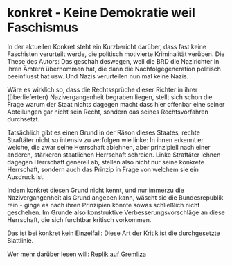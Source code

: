 # konkret - Keine Demokratie weil Faschismus

In der aktuellen Konkret steht ein Kurzbericht darüber, dass fast keine Faschisten verurteilt werde, die politisch motivierte Kriminalität verüben. Die These des Autors: Das geschah deswegen, weil die BRD die Nazirichter in ihren Ämtern übernommen hat, die dann die Nachfolgegeneration politisch beeinflusst hat usw. Und Nazis verurteilen nun mal keine Nazis.

Wäre es wirklich so, dass die Rechtssprüche dieser Richter in ihrer (überlieferten) Nazivergangenheit begraben liegen, stellt sich schon die Frage warum der Staat nichts dagegen macht dass hier offenbar eine seiner Abteilungen gar nicht sein Recht, sondern das seines Rechtsvorfahren durchsetzt.

Tatsächlich gibt es einen Grund in der Räson dieses Staates, rechte Straftäter nicht so intensiv zu verfolgen wie linke: In ihnen erkennt er welche, die zwar seine Herrschaft ablehnen, aber prinzipiell nach einer anderen, stärkeren staatlichen Herrschaft schreien. Linke Straftäter lehnen dagegen Herrschaft generell ab, stellen also nicht nur seine konkrete Herrschaft, sondern auch das Prinzip in Frage von welchem sie ein Ausdruck ist.

Indem konkret diesen Grund nicht kennt, und nur immerzu die Nazivergangenheit als Grund angeben kann, wäscht sie die Bundesrepublik rein - ginge es nach ihren Prinzipien könnte sowas schließlich nicht geschehen. Im Grunde also konstruktive Verbesserungsvorschläge an diese Herrschaft, die sich furchtbar kritisch vorkommen.

Das ist bei konkret kein Einzelfall: Diese Art der Kritik ist die durchgesetzte Blattlinie. 

Wer mehr darüber lesen will:
[Replik auf Gremliza](http://www.gegenstandpunkt.com/gs/1992/4/gs19924041h2.html)
